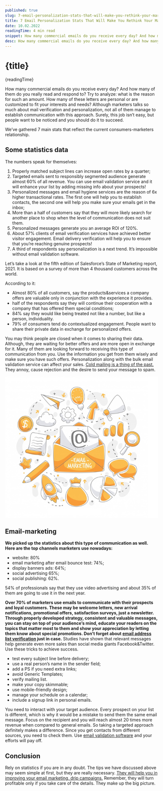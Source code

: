 ```yaml
---
published: true
slug: 7-email-personalization-stats-that-will-make-you-rethink-your-marketing-strategy
title: 7 Email Personalization Stats That Will Make You Rethink Your Marketing Strategy
date: 10.02.2022
readingTime: 4 min read
snippet: How many commercial emails do you receive every day? And how many of them do you really read and respond to? Try to analyze what is the reason for such an amount. How many of these letters are personal or are customized to fit your interests and needs? Although marketers talks so much about mail verification and personalization, not all of them manage to establish communication with this approach. Surely, this job isn’t easy, but people want to be noticed and you should do it to succeed.
desc: How many commercial emails do you receive every day? And how many of them do you really read and respond to? Try to analyze what is the reason for such an amount. How many of these letters are personal or are customized to fit your interests and needs? Although marketers talks so much about mail verification and personalization, not all of them manage to establish communication with this approach. Surely, this job isn’t easy, but people want to be noticed and you should do it to succeed.
---
```


# {title}

{readingTime}

How many commercial emails do you receive every day? And how many of them do you really read and respond to? Try to analyze: what is the reason for such an amount. How many of these letters are personal or are customized to fit your interests and needs? Although marketers talks so much about mail verification and personalization, not all of them manage to establish communication with this approach. Surely, this job isn’t easy, but people want to be noticed and you should do it to succeed.

We’ve gathered 7 main stats that reflect the current consumers-marketers relationship.

## Some statistics data

The numbers speak for themselves:

1. Properly matched subject lines can increase open rates by a quarter;
2. Targeted emails sent to responsibly segmented audience generate almost 60% of all revenue. You can use email validation service and it will enhance your list by adding missing info about your prospects!
3. Personalized messages and email hygiene services are the reason of 6x higher transactional rates. The first one will help you to establish contacts, the second one will help you make sure your emails get in the inbox;
4. More than a half of customers say that they will more likely search for another place to shop when the level of communication does not suit them.
5. Personalized messages generate you an average ROI of 120%.
6. About 57% clients of email verification services have achieved better visitor engagement. Email delivery verification will help you to ensure that you’re reaching genuine prospects!
7. A third of respondents say personalization is a next trend. It’s impossible without email validation software.

Let’s take a look at the fifth edition of Salesforce’s State of Marketing report, 2021. It is based on a survey of more than 4 thousand customers across the world.

According to it:

- Almost 80% of all customers, say the products&services a company offers are valuable only in conjunction with the experience it provides.
- half of the respondents say they will continue their cooperation with a company that has offered them special conditions;
- 84% say they would like being treated not like a number, but like a person, individuality.
- 79% of consumers tend do contextualized engagement. People want to share their private data in exchange for personalized offers.

You may think people are closed when it comes to sharing their data. Although, they are waiting for better offers and are more open in exchange for it. Many of them are looking forward to receiving this type of communication from you. Use the information you get from them wisely and make sure you have such offers. Personalization along with the bulk email validation service can affect your sales. [Cold mailing is a thing of the past.](/blog/10-tips-to-warm-up-your-cold-emails) They annoy, cause rejection and the desire to send your message to spam.

![email personalization marketing](./email-personalization-marketing.png?format=webp;jpg;avif&srcset)

## Email-marketing
**We picked up the statistics about this type of communication as well. Here are the top channels marketers use nowadays:**
- website: 80%
- email marketing after email bounce test: 74%;
- display banners ads: 64%;
- social advertising 65%;
- social publishing: 62%.

54% of professionals say that they use video advertising and about 35% of them are going to use it in the next year.

**Over 70% of marketers use emails to communicate with their prospects and loyal customers. These may be welcome letters, new arrival notifications, promotional offers, satisfaction surveys, just a newsletter. Through properly developed strategy, consistent and valuable messages, you can stay on top of your audience’s mind, educate your readers on the topics that matter most to them and show your appreciation by letting them know about special promotions. Don’t forget about [email address list verification](https://mailcheck.co/) just in case.**
Studies have shown that relevant messages help generate even more sales than social media giants Facebook&Twitter. Use these tricks to achieve success.

- test every subject line before delivery;
- use a real person’s name in the sender field;
- add a PS if you need extra links;
- avoid Generic Templates;
- verify mailing list.
- make your copy skimmable;
- use mobile-friendly design;
- manage your schedule on a calendar;
- include a signup link in personal emails.

You need to interact with your target audience. Every prospect on your list is different, which is why it would be a mistake to send them the same email message. Focus on the recipient and you will reach almost 20 times more revenue when compared to general emails. So taking a targeted approach definitely makes a difference. Since you get contacts from different sources, you need to check them. Use [email validation software](https://mailcheck.co/) and your efforts will pay off.

## Conclusion
Rely on statistics if you are in any doubt. The tips we have discussed above may seem simple at first, but they are really necessary. [They will help you in improving your email marketing, drip campaigns.](/blog/the-one-common-email-marketing-mistake) Remember, they will turn profitable only if you take care of the details. They make up the big picture.
